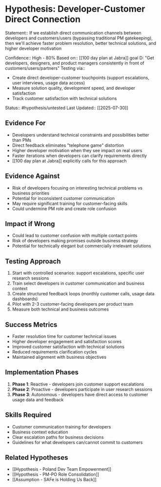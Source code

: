 # Hypothesis: Developer-Customer Direct Connection

Statement:: If we establish direct communication channels between developers and customers/users (bypassing traditional PM gatekeeping), then we'll achieve faster problem resolution, better technical solutions, and higher developer motivation

Confidence:: High - 80%
Based on:: [[100 day plan at Jabra]] goal D: "Get developers, designers, and product managers consistently in front of customers/users/partners"
Testing via:: 
- Create direct developer-customer touchpoints (support escalations, user interviews, usage data access)
- Measure solution quality, development speed, and developer satisfaction
- Track customer satisfaction with technical solutions

Status:: #hypothesis/untested
Last Updated:: [[2025-07-30]]

## Evidence For
- Developers understand technical constraints and possibilities better than PMs
- Direct feedback eliminates "telephone game" distortion
- Higher developer motivation when they see impact on real users
- Faster iterations when developers can clarify requirements directly
- [[100 day plan at Jabra]] explicitly calls for this approach

## Evidence Against
- Risk of developers focusing on interesting technical problems vs business priorities
- Potential for inconsistent customer communication
- May require significant training for customer-facing skills
- Could undermine PM role and create role confusion

## Impact if Wrong
- Could lead to customer confusion with multiple contact points
- Risk of developers making promises outside business strategy
- Potential for technically elegant but commercially irrelevant solutions

## Testing Approach
1. Start with controlled scenarios: support escalations, specific user research sessions
2. Train select developers in customer communication and business context
3. Create structured feedback loops (monthly customer calls, usage data dashboards)
4. Pilot with 2-3 customer-facing developers per product team
5. Measure both technical and business outcomes

## Success Metrics
- Faster resolution time for customer technical issues
- Higher developer engagement and satisfaction scores
- Improved customer satisfaction with technical solutions
- Reduced requirements clarification cycles
- Maintained alignment with business objectives

## Implementation Phases
1. **Phase 1**: Reactive - developers join customer support escalations
2. **Phase 2**: Proactive - developers participate in user research sessions  
3. **Phase 3**: Autonomous - developers have direct access to customer usage data and feedback

## Skills Required
- Customer communication training for developers
- Business context education
- Clear escalation paths for business decisions
- Guidelines for what developers can/cannot commit to customers

## Related Hypotheses
- [[Hypothesis - Poland Dev Team Empowerment]]
- [[Hypothesis - PM-PO Role Consolidation]]
- [[Assumption - SAFe is Holding Us Back]]